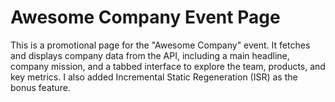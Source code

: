# Awesome Company Event Page

This is a promotional page for the "Awesome Company" event. It fetches and displays company data from the API, including a main headline, company mission, and a tabbed interface to explore the team, products, and key metrics. I also added Incremental Static Regeneration (ISR) as the bonus feature.
